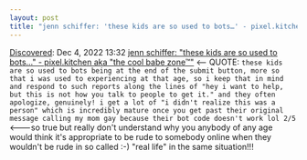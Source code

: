 ```yaml
---
layout: post
title: "jenn schiffer: 'these kids are so used to bots…' - pixel.kitchen aka 'the cool babe zone™'"
---
```

[Discovered](http://rolandtanglao.com/2020/07/29/p1-blogthis-checkvist-list-links-to-blog/): Dec 4, 2022 13:32 [jenn schiffer: "these kids are so used to bots…" - pixel.kitchen aka "the cool babe zone™"](https://pixel.kitchen/@jenn/109446032048655634) <-- QUOTE: `these kids are so used to bots being at the end of the submit button, more so that i was used to experiencing at that age, so i keep that in mind and respond to such reports along the lines of "hey i want to help, but this is not how you talk to people to get it." and they often apologize, genuinely! i get a lot of "i didn't realize this was a person" which is incredibly mature once you get past their original message calling my mom gay because their bot code doesn't work lol 2/5` <---so true but really don't understand why you anybody of any age would think it's appropriate to be rude to somebody online when they wouldn't be rude in so called  :-) "real life" in the same situation!!!
